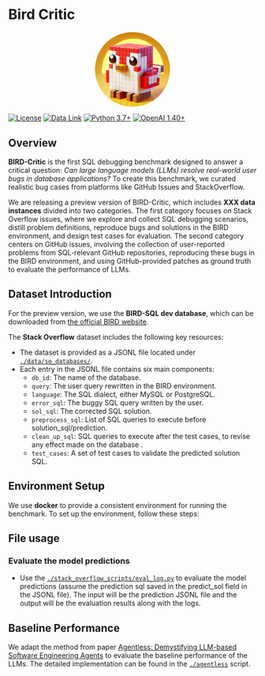 # Bird Critic

<p align="center">
  <img src="materials/red_bird_single.webp" 
       style="width: 30%; min-width: 100px; display: block; margin: auto; border-radius: 50%; overflow: hidden;">
</p>



[![License](https://img.shields.io/badge/License-CC%20By%20NC%204.0-orange.svg)](https://creativecommons.org/licenses/by-nc/4.0/)
[![Data Link](https://img.shields.io/badge/Download-BIRD_CRITIC-green.svg)](https://github.com/bird-bench/bird-critic/)
[![Python 3.7+](https://img.shields.io/badge/Python-3.7+-teal.svg)](https://www.python.org/downloads/release/python-390/)
[![OpenAI 1.40+](https://img.shields.io/badge/OpenAI-1.40+-beige.svg)](https://pypi.org/project/openai/)

## Overview
**BIRD-Critic** is the first SQL debugging benchmark designed to answer a critical question: *Can large language models (LLMs) resolve real-world user bugs in database applications?* To create this benchmark, we curated realistic bug cases from platforms like GitHub Issues and StackOverflow.

We are releasing a preview version of BIRD-Critic, which includes **XXX data instances** divided into two categories. The first category focuses on Stack Overflow issues, where we explore and collect SQL debugging scenarios, distill problem definitions, reproduce bugs and solutions in the BIRD environment, and design test cases for evaluation. The second category centers on GitHub issues, involving the collection of user-reported problems from SQL-relevant GitHub repositories, reproducing these bugs in the BIRD environment, and using GitHub-provided patches as ground truth to evaluate the performance of LLMs.

## Dataset Introduction

For the preview version, we use the **BIRD-SQL dev database**, which can be downloaded from [the official BIRD website](https://bird-bench.github.io/).

The **Stack Overflow** dataset includes the following key resources:

- The dataset is provided as a JSONL file located under [`./data/so_databases/`](./data/so_databases/).
- Each entry in the JSONL file contains six main components:
  - `db_id`: The name of the database.
  - `query`: The user query rewritten in the BIRD environment.
  - `language`: The SQL dialect, either MySQL or PostgreSQL.
  - `error_sql`: The buggy SQL query written by the user.
  - `sol_sql`: The corrected SQL solution.
  - `preprocess_sql`: List of SQL queries to execute before solution_sql/prediction.
  - `clean_up_sql`: SQL queries to execute after the test cases, to revise any effect made on the database .
  - `test_cases`: A set of test cases to validate the predicted solution SQL.

## Environment Setup
We use **docker** to provide a consistent environment for running the benchmark. To set up the environment, follow these steps:

## File usage

### Evaluate the model predictions
- Use the [`./stack_overflow_scripts/eval_log.py`](./stack_overflow_scripts/eval_log.pys/) to evaluate the model predictions (assume the prediction sql saved in the predict_sol field in the JSONL file). The input will be the prediction JSONL file and the output will be the evaluation results along with the logs.


## Baseline Performance
We adapt the method from paper [Agentless: Demystifying LLM-based Software Engineering Agents](https://github.com/OpenAutoCoder/Agentless) to evaluate the baseline performance of the LLMs. The detailed implementation can be found in the [`./agentless`](./agentless) script.